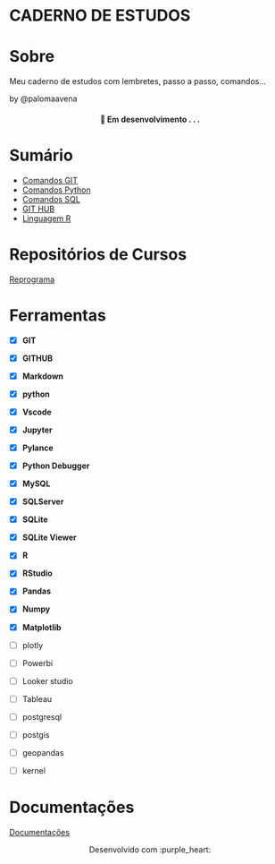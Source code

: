 # CADERNO DE ESTUDOS 

# Sobre 

Meu caderno de estudos com lembretes, passo a passo, comandos...

by @palomaavena

<h4 align="center"> 
	🚧  Em desenvolvimento . . .
</h4>

# Sumário

* [Comandos GIT](https://github.com/palomaavena/palomaavena/blob/main/notebook/comandos_git.md)
* [Comandos Python](https://github.com/palomaavena/palomaavena/blob/main/notebook/comandos_python.md)
* [Comandos SQL](https://github.com/palomaavena/palomaavena/blob/main/notebook/comandos_SQL.md)
* [GIT HUB]()
* [Linguagem R](https://github.com/palomaavena/palomaavena/blob/main/notebook/linguagem_R.md)
  

# Repositórios de Cursos

[Reprograma](https://github.com/palomaavena/reprograma)

  
# Ferramentas

- [x] **GIT**
- [x] **GITHUB**
- [x] **Markdown**
- [x] **python**
- [x] **Vscode**
- [x] **Jupyter**
- [x] **Pylance**
- [x] **Python Debugger**
- [x] **MySQL**
- [x] **SQLServer**
- [x] **SQLite**
- [x] **SQLite Viewer**
- [x] **R**
- [x] **RStudio**
- [x] **Pandas**
- [x] **Numpy**
- [x] **Matplotlib**
- [ ] plotly
- [ ] Powerbi
- [ ] Looker studio
- [ ] Tableau
- [ ] postgresql
- [ ] postgis
- [ ] geopandas
- [ ] kernel


# Documentações

[Documentações](https://github.com/palomaavena/palomaavena/blob/main/comandos/documenta%C3%A7%C3%B5es.md)




<p align="center">
Desenvolvido com :purple_heart:  
</p>
